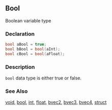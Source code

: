 ## Bool
Boolean variable type

### Declaration
```glsl
bool aBool = true;
bool bBool = bool(aInt);
bool cBool = bool(aFloat);
```

### Description
```bool``` data type is either true or false.

### See Also
[void](/glossary/?search=void), [bool](/glossary/?search=bool), [int](/glossary/?search=int), [float](/glossary/?search=float), [bvec2](/glossary/?search=bvec2), [bvec3](/glossary/?search=bvec3), [bvec4](/glossary/?search=bvec4), [struct](/glossary/?search=struct)